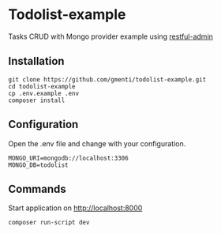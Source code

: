 Todolist-example
================

Tasks CRUD with Mongo provider example using [restful-admin](https://github.com/gmenti/restful-admin)


Installation
------------

```shell
git clone https://github.com/gmenti/todolist-example.git
cd todolist-example
cp .env.example .env
composer install
```

Configuration
-------------
Open the .env file and change with your configuration.
```env
MONGO_URI=mongodb://localhost:3306
MONGO_DB=todolist
```

Commands
------------------------
Start application on [http://localhost:8000]()
```shell
composer run-script dev
```
